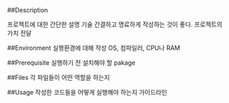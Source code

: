 ##Description

프로젝트에 대한 간단한 설명 기술
간결하고 명료하게 작성하는 것이 좋다.
프로젝트의 가치 전달

 

##Environment
실행환경에 대해 작성
OS, 컴파일러, CPU나 RAM 

 

##Prerequisite
실행하기 전 설치해야 할 pakage

 

##Files
각 파일들이 어떤 역할을 하는지

 

##Usage
작성한 코드들을 어떻게 실행해야 하는지 가이드라인 
